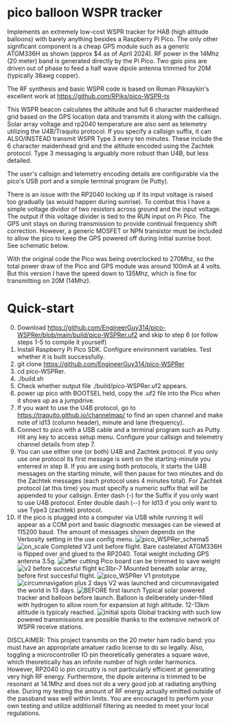 # pico balloon WSPR tracker
Implements an extremely low-cost WSPR tracker for HAB (high altitude balloons) with barely anything besides a Raspberry Pi Pico. The only other significant component is a cheap GPS module such as a generic ATGM336H as shown (approx $4 as of April 2024). RF power in the 14Mhz (20 meter) band is generated directly by the Pi Pico. Two gpio pins are driven out of phase to feed a half wave dipole antenna trimmed for 20M (typically 38awg copper).

The RF synthesis and basic WSPR code is based on Roman Piksaykin's excellent work at https://github.com/RPiks/pico-WSPR-tx  

This WSPR beacon calculates the altitude and full 6 character maidenhead grid based on the GPS location data and transmits it along with the callsign. Solar array voltage and rp2040 temperature are also sent as telemetry utilizing the U4B/Traquito protocol. If you specify a callsign suffix, it can ALSO/INSTEAD transmit WSPR Type 3 every ten minutes. These include the 6 character maidenhead grid and the altitude encoded using the Zachtek protocol. Type 3 messaging is arguably more robust than U4B, but less detailed.

The user's callsign and telemetry encoding details are configurable via the pico's USB port and a simple terminal program (ie Putty).

There is an issue with the RP2040 locking up if its input voltage is raised too gradually (as would happen during sunrise). To combat this I have a simple voltage dividor of two resistors across ground and the input voltage. The output if this voltage divider is tied to the RUN input on Pi Pico. The GPS unit stays on during transmission to provide continual frequency shift correction. However, a generic MOSFET or NPN transistor must be included to allow the pico to keep the GPS powered off during initial sunrise boot. See schematic below.

With the original code the Pico was being overclocked to 270Mhz, so the total power draw of the Pico and GPS module was around 100mA at 4 volts. But this version I have the speed down to 135Mhz, which is fine for transmitting on 20M (14Mhz).

# Quick-start
0. Download https://github.com/EngineerGuy314/pico-WSPRer/blob/main/build/pico-WSPRer.uf2 and skip to step 6 (or follow steps 1-5 to compile it yourself)
1. Install Raspberry Pi Pico SDK. Configure environment variables. Test whether it is built successfully.
2. git clone  https://github.com/EngineerGuy314/pico-WSPRer 
3. cd pico-WSPRer. 
4. ./build.sh
5. Check whether output file ./build/pico-WSPRer.uf2 appears.
6. power up pico with BOOTSEL held, copy the .uf2 file into the Pico when it shows up as a jumpdrive.
7. If you want to use the U4B protocol, go to https://traquito.github.io/channelmap/ to find an open channel and make note of id13 (column header), minute and lane (frequency).
8. Connect to pico with a USB cable and a terminal program such as Putty. Hit any key to access setup menu. Configure your callsign and telemetry channel details from step 7. 
9. You can use either one (or both) U4B and Zachtek protocol. If you only use one protocol its first message is sent on the starting-minute you enterred in step 8. If you are using both protocols, it starts the U4B messages on the starting minute, will then pause for two minutes and do the Zachtek messages (each protocol uses 4 minutes total). For Zachtek protocol (at this time) you must specify a numeric suffix that will be appended to your callsign. Enter dash (-) for the Suffix if you only want to use U4B protocol. Enter double dash (--) for Id13 if you only want to use Type3 (zachtek) protocol.
10. If the pico is plugged into a computer via USB while running it will appear as a COM port and basic diagnostic messages can be viewed at 115200 baud.  The amount of messages shown depends on the Verbosity setting in the use config menu.
![pico_WSPRer_schema5](https://github.com/EngineerGuy314/pico-WSPRer/assets/123671395/95f2b65e-3c5c-47af-a960-af1c65ebdb9c)
![on_scale](https://github.com/EngineerGuy314/pico-WSPRer/assets/123671395/f15d8888-dc46-4c07-b3b2-78174d81c816)
Completed V3 unit before flight. Bare castelated ATGM336H is flipped over and glued to the RP2040. Total weight including GPS antenna 3.5g.
![after cutting](https://github.com/EngineerGuy314/pico-WSPRer/assets/123671395/07774544-43b6-43c6-89e8-56013e6f962f)
Pico board can be trimmed to save weight
![v2 before succesful flight kc3lbr-7](https://github.com/EngineerGuy314/pico-WSPRer/assets/123671395/6a0a48e6-81e2-477d-8a83-dc0bd025c36f)
Mounted beneath solar array, before first succesful flight.
![pico_WSPRer](https://github.com/EngineerGuy314/pico-WSPRer/assets/123671395/bfaad70b-ae55-4695-b1ce-e6d6bb5c9d0f)
V1 prototype
![circumnavigation plus 2 days](https://github.com/EngineerGuy314/pico-WSPRer/assets/123671395/b7c0b3ba-3f2a-43de-9247-e7e59d0fdf66)
V2 was launched and circumnavigated the world in 13 days.
![BEFORE first launch](https://github.com/EngineerGuy314/pico-WSPRer/assets/123671395/f2614da2-a381-4c51-8be7-da3bd6e34af6)
Typical solar powered tracker and balloon before launch. Balloon is deliberately under-filled with hydrogen to allow room for expansion at high altitude. 12-13km altitude is typicaly reached.
![initial spots](https://github.com/EngineerGuy314/pico-WSPRer/assets/123671395/ee4be0e1-1591-4dc4-9fc2-510bcd0ae6cd)
Global tracking with such low powered transmissions are possible thanks to the extensive network of WSPR receive stations.

DISCLAIMER: This project transmits on the 20 meter ham radio band: you must have an appropriate amatuer radio license to do so legally. Also, toggling a microcontroller IO pin theoretically generates a square wave, which theoretically has an infinite number of high order harmonics. However, RP2040 io pin circuitry is not particularly efficient at generating very high RF energy. Furthermore, the dipole antenna is trimmed to be resonant at 14.1Mhz and does not do a very good job at radiating anything else. During my testing the amount of RF energy actually emitted outside of the passband was well within limits. You are encouraged to perform your own testing and utilize additionall filtering as needed to meet your local regulations.



